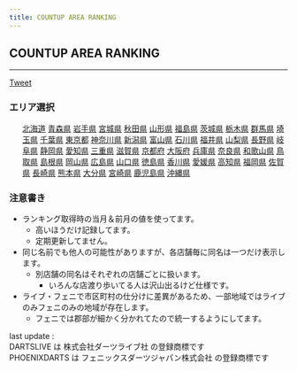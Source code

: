 ```yaml
---
title: COUNTUP AREA RANKING 
---
```

## COUNTUP AREA RANKING

___

<a href="https://twitter.com/share?ref_src=twsrc%5Etfw" data-text="COUNTUP AREA RANKING | Top" class="twitter-share-button" data-hashtags="DARTSLIVE,PHOENIXDARTS,darts,ダーツ" data-show-count="false">Tweet</a>

### エリア選択

<ul>
<li style="display: inline;"><a href="/darts/rank/北海道/">北海道</a></li>
<li style="display: inline;"><a href="/darts/rank/青森県/">青森県</a></li>
<li style="display: inline;"><a href="/darts/rank/岩手県/">岩手県</a></li>
<li style="display: inline;"><a href="/darts/rank/宮城県/">宮城県</a></li>
<li style="display: inline;"><a href="/darts/rank/秋田県/">秋田県</a></li>
<li style="display: inline;"><a href="/darts/rank/山形県/">山形県</a></li>
<li style="display: inline;"><a href="/darts/rank/福島県/">福島県</a></li>
<li style="display: inline;"><a href="/darts/rank/茨城県/">茨城県</a></li>
<li style="display: inline;"><a href="/darts/rank/栃木県/">栃木県</a></li>
<li style="display: inline;"><a href="/darts/rank/群馬県/">群馬県</a></li>
<li style="display: inline;"><a href="/darts/rank/埼玉県/">埼玉県</a></li>
<li style="display: inline;"><a href="/darts/rank/千葉県/">千葉県</a></li>
<li style="display: inline;"><a href="/darts/rank/東京都/">東京都</a></li>
<li style="display: inline;"><a href="/darts/rank/神奈川県/">神奈川県</a></li>
<li style="display: inline;"><a href="/darts/rank/新潟県/">新潟県</a></li>
<li style="display: inline;"><a href="/darts/rank/富山県/">富山県</a></li>
<li style="display: inline;"><a href="/darts/rank/石川県/">石川県</a></li>
<li style="display: inline;"><a href="/darts/rank/福井県/">福井県</a></li>
<li style="display: inline;"><a href="/darts/rank/山梨県/">山梨県</a></li>
<li style="display: inline;"><a href="/darts/rank/長野県/">長野県</a></li>
<li style="display: inline;"><a href="/darts/rank/岐阜県/">岐阜県</a></li>
<li style="display: inline;"><a href="/darts/rank/静岡県/">静岡県</a></li>
<li style="display: inline;"><a href="/darts/rank/愛知県/">愛知県</a></li>
<li style="display: inline;"><a href="/darts/rank/三重県/">三重県</a></li>
<li style="display: inline;"><a href="/darts/rank/滋賀県/">滋賀県</a></li>
<li style="display: inline;"><a href="/darts/rank/京都府/">京都府</a></li>
<li style="display: inline;"><a href="/darts/rank/大阪府/">大阪府</a></li>
<li style="display: inline;"><a href="/darts/rank/兵庫県/">兵庫県</a></li>
<li style="display: inline;"><a href="/darts/rank/奈良県/">奈良県</a></li>
<li style="display: inline;"><a href="/darts/rank/和歌山県/">和歌山県</a></li>
<li style="display: inline;"><a href="/darts/rank/鳥取県/">鳥取県</a></li>
<li style="display: inline;"><a href="/darts/rank/島根県/">島根県</a></li>
<li style="display: inline;"><a href="/darts/rank/岡山県/">岡山県</a></li>
<li style="display: inline;"><a href="/darts/rank/広島県/">広島県</a></li>
<li style="display: inline;"><a href="/darts/rank/山口県/">山口県</a></li>
<li style="display: inline;"><a href="/darts/rank/徳島県/">徳島県</a></li>
<li style="display: inline;"><a href="/darts/rank/香川県/">香川県</a></li>
<li style="display: inline;"><a href="/darts/rank/愛媛県/">愛媛県</a></li>
<li style="display: inline;"><a href="/darts/rank/高知県/">高知県</a></li>
<li style="display: inline;"><a href="/darts/rank/福岡県/">福岡県</a></li>
<li style="display: inline;"><a href="/darts/rank/佐賀県/">佐賀県</a></li>
<li style="display: inline;"><a href="/darts/rank/長崎県/">長崎県</a></li>
<li style="display: inline;"><a href="/darts/rank/熊本県/">熊本県</a></li>
<li style="display: inline;"><a href="/darts/rank/大分県/">大分県</a></li>
<li style="display: inline;"><a href="/darts/rank/宮崎県/">宮崎県</a></li>
<li style="display: inline;"><a href="/darts/rank/鹿児島県/">鹿児島県</a></li>
<li style="display: inline;"><a href="/darts/rank/沖縄県/">沖縄県</a></li>

</ul>

### 注意書き

* ランキング取得時の当月＆前月の値を使ってます。
  * 高いほうだけ記録してます。
  * 定期更新してません。
* 同じ名前でも他人の可能性がありますが、各店舗毎に同名は一つだけ表示します。
  * 別店舗の同名はそれぞれの店舗ごとに扱います。
    * いろんな店渡り歩いてる人は沢山出るけど仕様です。
* ライブ・フェニで市区町村の仕分けに差異があるため、一部地域ではライブのみフェニのみの地域が存在します。
  * フェニでは郡部が細かく分かれてたので統一するようにしてます。

<div class="footer border-top border-gray-light mt-5 pt-3 text-right text-gray">
    last update : <span style="font-weight: italic" id="foot_last_modified"></span><br />
    DARTSLIVE は 株式会社ダーツライブ社 の登録商標です<br />
    PHOENIXDARTS は フェニックスダーツジャパン株式会社 の登録商標です<br />
</div>

<script src="https://cdnjs.cloudflare.com/ajax/libs/jquery.tablesorter/2.31.3/js/jquery.tablesorter.min.js" integrity="sha512-qzgd5cYSZcosqpzpn7zF2ZId8f/8CHmFKZ8j7mU4OUXTNRd5g+ZHBPsgKEwoqxCtdQvExE5LprwwPAgoicguNg==" crossorigin="anonymous" referrerpolicy="no-referrer"></script>
<link rel="stylesheet" href="https://cdnjs.cloudflare.com/ajax/libs/jquery.tablesorter/2.31.3/css/theme.default.min.css" integrity="sha512-wghhOJkjQX0Lh3NSWvNKeZ0ZpNn+SPVXX1Qyc9OCaogADktxrBiBdKGDoqVUOyhStvMBmJQ8ZdMHiR3wuEq8+w==" crossorigin="anonymous" referrerpolicy="no-referrer" />
<script>
$(function() {
    $(".table-ranking").tablesorter({sortList:[[0, 0]]});
    $("#foot_last_modified").text(formatDate(new Date(document.lastModified), 'yyyy-MM-dd HH:mm:ss'));
});
</script>

<script async src="https://platform.twitter.com/widgets.js" charset="utf-8"></script>